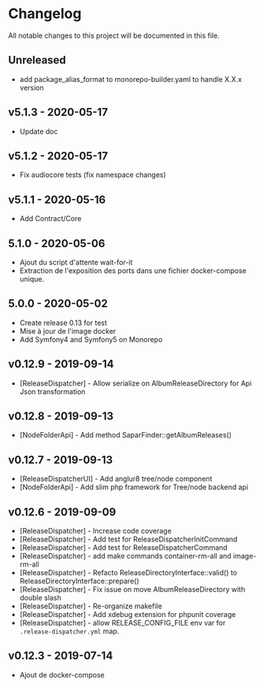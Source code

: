 # Changelog

All notable changes to this project will be documented in this file.

## Unreleased

- add package_alias_format to monorepo-builder.yaml to handle X.X.x version

## v5.1.3 - 2020-05-17 

- Update doc

## v5.1.2 - 2020-05-17

- Fix audiocore tests (fix namespace changes)

## v5.1.1 - 2020-05-16

- Add Contract/Core

## 5.1.0 - 2020-05-06

- Ajout du script d'attente wait-for-it
- Extraction de l'exposition des ports dans une fichier docker-compose unique.


## 5.0.0 - 2020-05-02

- Create release 0.13 for test
- Mise à jour de l'image docker
- Add Symfony4 and Symfony5 on Monorepo

## v0.12.9 - 2019-09-14

- [ReleaseDispatcher] - Allow serialize on AlbumReleaseDirectory for Api Json transformation

## v0.12.8 - 2019-09-13

- [NodeFolderApi] - Add method SaparFinder::getAlbumReleases()

## v0.12.7 - 2019-09-13

- [ReleaseDispatcherUI] - Add anglur8 tree/node component
- [NodeFolderApi] - Add slim php framework for Tree/node backend api

## v0.12.6 - 2019-09-09

- [ReleaseDispatcher] - Increase code coverage
- [ReleaseDispatcher] - Add test for ReleaseDispatcherInitCommand
- [ReleaseDispatcher] - Add test for ReleaseDispatcherCommand
- [ReleaseDispatcher] - add make commands container-rm-all and image-rm-all
- [ReleaseDispatcher] - Refacto ReleaseDirectoryInterface::valid() to ReleaseDirectoryInterface::prepare()
- [ReleaseDispatcher] - Fix issue on move AlbumReleaseDirectory with double slash
- [ReleaseDispatcher] - Re-organize makefile
- [ReleaseDispatcher] - Add xdebug extension for phpunit coverage
- [ReleaseDispatcher] - allow RELEASE_CONFIG_FILE env var for `.release-dispatcher.yml` map.
 
## v0.12.3 - 2019-07-14

- Ajout de docker-compose